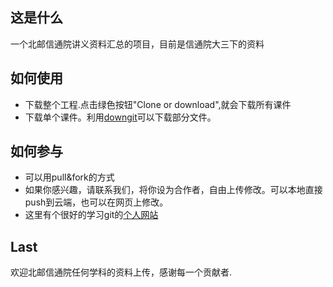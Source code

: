 ## 这是什么
一个北邮信通院讲义资料汇总的项目，目前是信通院大三下的资料

## 如何使用
* 下载整个工程.点击绿色按钮"Clone or download",就会下载所有课件
* 下载单个课件。利用[downgit](https://minhaskamal.github.io/DownGit/#/home)可以下载部分文件。

## 如何参与
* 可以用pull&fork的方式
* 如果你感兴趣，请联系我们，将你设为合作者，自由上传修改。可以本地直接push到云端，也可以在网页上修改。
* 这里有个很好的学习git的[个人网站](https://www.liaoxuefeng.com/wiki/0013739516305929606dd18361248578c67b8067c8c017b000/)
## Last
欢迎北邮信通院任何学科的资料上传，感谢每一个贡献者.  
